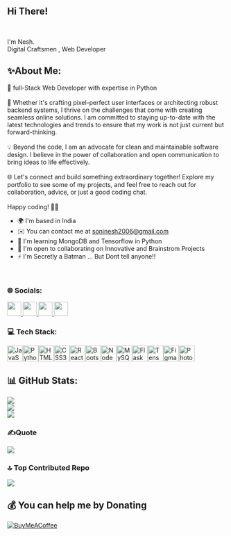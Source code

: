 ## Hi There!
<br>



I'm Nesh.
<br>
Digital Craftsmen , Web Developer


## ✨About Me:

👋 full-Stack Web Developer with expertise in Python<br><br>🚀 Whether it's crafting pixel-perfect user interfaces or architecting robust backend systems, I thrive on the challenges that come with creating seamless online solutions. I am committed to staying up-to-date with the latest technologies and trends to ensure that my work is not just current but forward-thinking.<br><br>💡 Beyond the code, I am an advocate for clean and maintainable software design. I believe in the power of collaboration and open communication to bring ideas to life effectively.<br><br>🌐 Let's connect and build something extraordinary together! Explore my portfolio to see some of my projects, and feel free to reach out for collaboration, advice, or just a good coding chat.<br><br>Happy coding! 🚀✨


* 🌍  I'm based in India
* ✉️  You can contact me at [soninesh2006@gmail.com](mailto:soninesh2006@gmail.com)
* 🧠  I'm learning MongoDB and Tensorflow in Python
* 🤝  I'm open to collaborating on Innovative and Brainstrom Projects
* ⚡  I'm Secretly a Batman ... But Dont tell anyone!!
<br>

### 🌐 Socials:
<p align="left"> 
  <a href="https://discord.com/users/1093126786533031997" target="_blank" rel="noreferrer"> <picture> <source media="(prefers-color-scheme: dark)" srcset="undefined" /> <source media="(prefers-color-scheme: light)" srcset="https://www.svgrepo.com/show/353655/discord-icon.svg" /> <img src="https://www.svgrepo.com/show/353655/discord-icon.svg" width="32" height="32" /> </picture> </a> 
  <a href="https://www.github.com/EpicNesh26" target="_blank" rel="noreferrer"> <picture> <source media="(prefers-color-scheme: dark)" srcset="https://raw.githubusercontent.com/danielcranney/readme-generator/main/public/icons/socials/github-dark.svg" /> <source media="(prefers-color-scheme: light)" srcset="https://raw.githubusercontent.com/danielcranney/readme-generator/main/public/icons/socials/github.svg" /> <img src="https://raw.githubusercontent.com/danielcranney/readme-generator/main/public/icons/socials/github.svg" width="32" height="32" /> </picture> </a> 
  <a href="http://www.instagram.com/soninesh2006" target="_blank" rel="noreferrer"> <picture> <source media="(prefers-color-scheme: dark)" srcset"undefined" /> <source media="(prefers-color-scheme: light)" srcset="https://raw.githubusercontent.com/danielcranney/readme-generator/main/public/icons/socials/instagram.svg" /> <img src="https://raw.githubusercontent.com/danielcranney/readme-generator/main/public/icons/socials/instagram.svg" width="32" height="32" /> </picture> </a> 
  <a href="https://www.youtube.com/@neshsoni7844" target="_blank" rel="noreferrer"> <picture> <source media="(prefers-color-scheme: dark)" srcset="undefined" /> <source media="(prefers-color-scheme: light)" srcset="https://raw.githubusercontent.com/danielcranney/readme-generator/main/public/icons/socials/youtube.svg" /> <img src="https://raw.githubusercontent.com/danielcranney/readme-generator/main/public/icons/socials/youtube.svg" width="32" height="32" /> </picture> </a></p>


### 💻 Tech Stack:
<p align="left">
<a href="https://developer.mozilla.org/en-US/docs/Web/JavaScript" target="_blank" rel="noreferrer"><img src="https://raw.githubusercontent.com/danielcranney/readme-generator/main/public/icons/skills/javascript-colored.svg" width="36" height="36" alt="JavaScript" /></a><a href="https://www.python.org/" target="_blank" rel="noreferrer"><img src="https://raw.githubusercontent.com/danielcranney/readme-generator/main/public/icons/skills/python-colored.svg" width="36" height="36" alt="Python" /></a><a href="https://developer.mozilla.org/en-US/docs/Glossary/HTML5" target="_blank" rel="noreferrer"><img src="https://raw.githubusercontent.com/danielcranney/readme-generator/main/public/icons/skills/html5-colored.svg" width="36" height="36" alt="HTML5" /></a><a href="https://www.w3.org/TR/CSS/#css" target="_blank" rel="noreferrer"><img src="https://raw.githubusercontent.com/danielcranney/readme-generator/main/public/icons/skills/css3-colored.svg" width="36" height="36" alt="CSS3" /></a><a href="https://reactjs.org/" target="_blank" rel="noreferrer"><img src="https://raw.githubusercontent.com/danielcranney/readme-generator/main/public/icons/skills/react-colored.svg" width="36" height="36" alt="React" /></a><a href="https://getbootstrap.com/" target="_blank" rel="noreferrer"><img src="https://raw.githubusercontent.com/danielcranney/readme-generator/main/public/icons/skills/bootstrap-colored.svg" width="36" height="36" alt="Bootstrap" /></a><a href="https://nodejs.org/en/" target="_blank" rel="noreferrer"><img src="https://raw.githubusercontent.com/danielcranney/readme-generator/main/public/icons/skills/nodejs-colored.svg" width="36" height="36" alt="NodeJS" /></a><a href="https://www.mysql.com/" target="_blank" rel="noreferrer"><img src="https://raw.githubusercontent.com/danielcranney/readme-generator/main/public/icons/skills/mysql-colored.svg" width="36" height="36" alt="MySQL" /></a><a href="https://flask.palletsprojects.com/en/2.0.x/" target="_blank" rel="noreferrer"><img src="https://raw.githubusercontent.com/danielcranney/readme-generator/main/public/icons/skills/flask-colored.svg" width="36" height="36" alt="Flask" /></a><a href="https://www.tensorflow.org/" target="_blank" rel="noreferrer"><img src="https://raw.githubusercontent.com/danielcranney/readme-generator/main/public/icons/skills/tensorflow-colored.svg" width="36" height="36" alt="TensorFlow" /></a><a href="https://www.figma.com/" target="_blank" rel="noreferrer"><img src="https://raw.githubusercontent.com/danielcranney/readme-generator/main/public/icons/skills/figma-colored.svg" width="36" height="36" alt="Figma" /></a><a href="https://www.adobe.com/uk/products/photoshop.html" target="_blank" rel="noreferrer"><img src="https://raw.githubusercontent.com/danielcranney/readme-generator/main/public/icons/skills/photoshop-colored.svg" width="36" height="36" alt="Photoshop" /></a>
</p>


## 📊 GitHub Stats:
![](https://github-readme-stats.vercel.app/api?username=EpicNesh26&theme=dark&hide_border=false&include_all_commits=True&count_private=false)<br/>
![](https://github-readme-streak-stats.herokuapp.com/?user=EpicNesh26&theme=dark&hide_border=false)<br/>
![](https://github-readme-stats.vercel.app/api/top-langs/?username=EpicNesh26&theme=dark&hide_border=false&include_all_commits=false&count_private=false&layout=compact)

### ✍️Quote
![](https://quotes-github-readme.vercel.app/api?type=horizontal&theme=radical)

### 🔝 Top Contributed Repo
![](https://github-contributor-stats.vercel.app/api?username=EpicNesh26&limit=5&theme=dark&combine_all_yearly_contributions=true_width=200)

  ## 💰 You can help me by Donating
  [![BuyMeACoffee](https://img.shields.io/badge/Buy%20Me%20a%20Coffee-ffdd00?style=for-the-badge&logo=buy-me-a-coffee&logoColor=black)](https://www.buymeacoffee.com/Epicnesh26) 

  
<!-- Proudly created with GPRM ( https://gprm.itsvg.in ) -->
